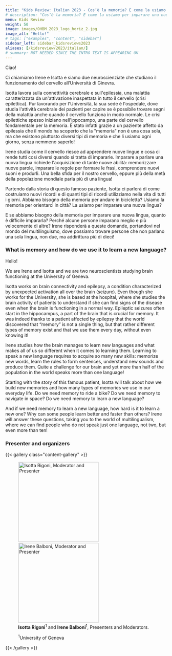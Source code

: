 ```yaml
---
title: "Kids Review: Italian 2023 - Cos’è la memoria? E come la usiamo per imparare una nuova lingua"
# description: "Cos’è la memoria? E come la usiamo per imparare una nuova lingua"
menu: Kids Review
weight: 50
image: images/OHBM_2023_logo_horiz_2.jpg
image_alt: "Hello!"
# tags: ["examples", "content", "sidebar"]
sidebar_left: sidebar_kidsreviews2023
aliases: [/kidsreview/2023/italian/]
# summary: NOT NEEDED SINCE THE INTRO TEXT IS APPEARING OK
---
```


<!-- ## Cos’è la memoria? E come la usiamo per imparare una nuova lingua -->

Ciao!  
  
Ci chiamiamo Irene e Isotta e siamo due neuroscienziate che studiano il funzionamento del cervello all’Università di Ginevra.
  
Isotta lavora sulla connettività cerebrale e sull'epilessia, una malattia caratterizzata da un'attivazione inaspettata in tutto il cervello (crisi epilettica). Pur lavorando per l'Università, la sua sede è l'ospedale, dove studia l'attività cerebrale dei pazienti per capire se è possibile trovare segni della malattia anche quando il cervello funziona in modo normale. Le crisi epilettiche spesso iniziano nell'ippocampo, una parte del cervello fondamentale per la memoria. È stato infatti grazie a un paziente affetto da epilessia che il mondo ha scoperto che la "memoria" non è una cosa sola, ma che esistono piuttosto diversi tipi di memoria e che li usiamo ogni giorno, senza nemmeno saperlo!  
  
Irene studia come il cervello riesce ad apprendere nuove lingue e cosa ci rende tutti così diversi quando si tratta di impararle. Imparare a parlare una nuova lingua richiede l'acquisizione di tante nuove abilità: memorizzare nuove parole, imparare le regole per formare le frasi, comprendere nuovi suoni e produrli. Una bella sfida per il nostro cervello, eppure più della metà della popolazione mondiale parla più di una lingua!  
  
Partendo dalla storia di questo famoso paziente, Isotta ci parlerà di come costruiamo nuovi ricordi e di quanti tipi di ricordi utilizziamo nella vita di tutti i giorni. Abbiamo bisogno della memoria per andare in bicicletta? Usiamo la memoria per orientarci in città? La usiamo per imparare una nuova lingua?  
  
E se abbiamo bisogno della memoria per imparare una nuova lingua, quanto è difficile impararla? Perché alcune persone imparano meglio e più velocemente di altre? Irene risponderà a queste domande, portandovi nel mondo del multilinguismo, dove possiamo trovare persone che non parlano una sola lingua, non due, ma addirittura più di dieci!  

### What is memory and how do we use it to learn a new language?

Hello!  
  
We are Irene and Isotta and we are two neuroscientists studying brain functioning at the University of Geneva.  
  
Isotta works on brain connectivity and epilepsy, a condition characterized by unexpected activation all over the brain (seizure). Even though she works for the University, she is based at the hospital, where she studies the brain activity of patients to understand if she can find signs of the disease even when the brain is functioning in a normal way. Epileptic seizures often start in the hippocampus, a part of the brain that is crucial for memory. It was indeed thanks to a patient affected by epilepsy that the world discovered that “memory” is not a single thing, but that rather different types of memory exist and that we use them every day, without even knowing it!  
  
Irene studies how the brain manages to learn new languages and what makes all of us so different when it comes to learning them. Learning to speak a new language requires to acquire so many new skills: memorize new words, learn the rules to form sentences, understand new sounds and produce them. Quite a challenge for our brain and yet more than half of the population in the world speaks more than one language!  
  
Starting with the story of this famous patient, Isotta will talk about how we build new memories and how many types of memories we use in our everyday life. Do we need memory to ride a bike? Do we need memory to navigate in space? Do we need memory to learn a new language?  
  
And if we need memory to learn a new language, how hard is it to learn a new one? Why can some people learn better and faster than others? Irene will answer these questions, taking you to the world of multilingualism, where we can find people who do not speak just one language, not two, but even more than ten!  

### Presenter and organizers

{{< gallery class="content-gallery" >}} 
    <figure> 
            <img style="margin: 0.1em 0.1em 0.1em 0.1em" src="/images/kidsreview_2023/italian_isotta/IR_photo.jpg" alt="Isotta Rigoni, Moderator and Presenter" width="250">
            <img style="margin: 0.1em 0.1em 0.1em 0.1em" src="/images/kidsreview_2023/italian_isotta/IB_photo.JPG" alt="Irene Balboni, Moderator and Presenter" width="250">
        <figcaption>
            <b>Isotta Rigoni</b><sup>1</sup> and <b>Irene Balboni</b><sup>1</sup>, Presenters and Moderators.
            <span style="font-size: 14px">
                <p><sup>1</sup>University of Geneva</p>
            </span>
        </figcaption>
    </figure>
{{< /gallery >}}


<!-- Youtube link, example https://www.youtube.com/watch?v=w7Ft2ymGmfc
{{< youtube w7Ft2ymGmfc >}}
-->